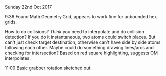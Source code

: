 Sunday 22nd Oct 2017

9:36 Found Math.Geometry.Grid, appears to work fine for unbounded hex grids.

How to do collisions? _Think_ you need to interpolate and do collision detection?
If you do it instantaneous, two atoms could switch places. But can't just check target destination, otherwise can't have side by side atoms following each other. Maybe could do something drawing lines/arcs and checking for intersection? Based on red square highlighting, suggests OM interpolates.

11:00 Basic grabber rotation sketched out.
